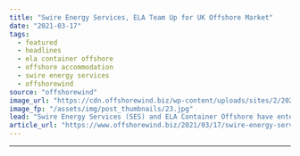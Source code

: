 ```yaml
---
title: "Swire Energy Services, ELA Team Up for UK Offshore Market"
date: "2021-03-17"
tags: 
  - featured
  - headlines
  - ela container offshore
  - offshore accommodation
  - swire energy services
  - offshorewind
source: "offshorewind"
image_url: "https://cdn.offshorewind.biz/wp-content/uploads/sites/2/2021/03/17111005/ELA-Container-Offshore.jpg"
image_fp: "/assets/img/post_thumbnails/23.jpg"
lead: "Swire Energy Services (SES) and ELA Container Offshore have entered a strategic collaboration that"
article_url: "https://www.offshorewind.biz/2021/03/17/swire-energy-services-ela-team-up-for-uk-offshore-market/"
---
```


---
